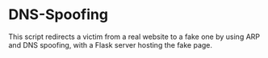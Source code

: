 # DNS-Spoofing
This script redirects a victim from a real website to a fake one by using ARP and DNS spoofing, with a Flask server hosting the fake page.
